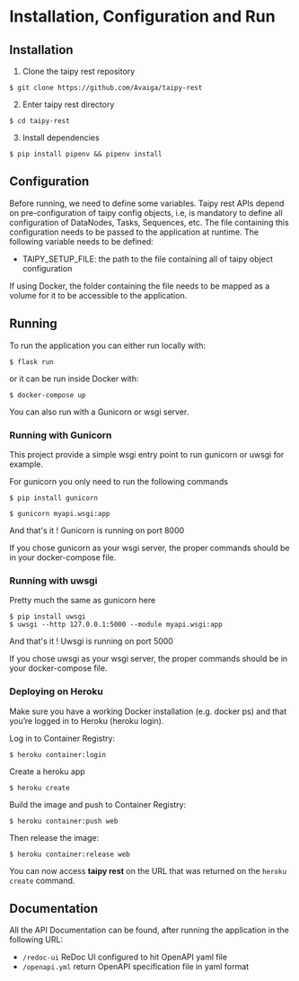 # Installation, Configuration and Run

## Installation
1. Clone the taipy rest repository
```
$ git clone https://github.com/Avaiga/taipy-rest
```
2. Enter taipy rest directory

```
$ cd taipy-rest
```

3. Install dependencies
```
$ pip install pipenv && pipenv install
```

## Configuration
Before running, we need to define some variables. Taipy rest APIs depend on pre-configuration of taipy config objects,
i.e, is mandatory to define all configuration of DataNodes, Tasks, Sequences, etc. The file containing this
configuration needs to be passed to the application at runtime. The following variable needs to be defined:
 - TAIPY_SETUP_FILE: the path to the file containing all of taipy object configuration

If using Docker, the folder containing the file needs to be mapped as a volume for it to be accessible to the
application.

## Running
To run the application you can either run locally with:
```
$ flask run
```

or it can be run inside Docker with:
```
$ docker-compose up
```

You can also run with a Gunicorn or wsgi server.

### Running with Gunicorn
This project provide a simple wsgi entry point to run gunicorn or uwsgi for example.

For gunicorn you only need to run the following commands

```
$ pip install gunicorn

$ gunicorn myapi.wsgi:app
```
And that's it ! Gunicorn is running on port 8000

If you chose gunicorn as your wsgi server, the proper commands should be in your docker-compose file.

### Running with uwsgi
Pretty much the same as gunicorn here

```
$ pip install uwsgi
$ uwsgi --http 127.0.0.1:5000 --module myapi.wsgi:app
```

And that's it ! Uwsgi is running on port 5000

If you chose uwsgi as your wsgi server, the proper commands should be in your docker-compose file.

### Deploying on Heroku
Make sure you have a working Docker installation (e.g. docker ps) and that you’re logged in to Heroku (heroku login).

Log in to Container Registry:

```
$ heroku container:login
```

Create a heroku app
```
$ heroku create
```

Build the image and push to Container Registry:
```
$ heroku container:push web
```

Then release the image:
```
$ heroku container:release web
```

You can now access **taipy rest** on the URL that was returned on the `heroku create` command.

## Documentation

All the API Documentation can be found, after running the application in the following URL:
 - ```/redoc-ui``` ReDoc UI configured to hit OpenAPI yaml file
 - ```/openapi.yml``` return OpenAPI specification file in yaml format
